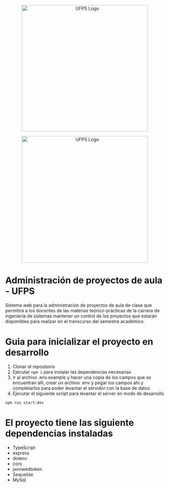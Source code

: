 <div>
    <p align="center">
  <a href="https://ingsistemas.cloud.ufps.edu.co/" target="blank"><img src="https://ww2.ufps.edu.co/public/archivos/elementos_corporativos/logo-horizontal.jpg" width="400" alt="UFPS Logo" /></a>
</p>
    <p align="center">
        <img src="https://res.cloudinary.com/practicaldev/image/fetch/s--egmJbu5X--/c_imagga_scale,f_auto,fl_progressive,h_420,q_auto,w_1000/https://dev-to-uploads.s3.amazonaws.com/uploads/articles/trp0zksm3rffm69rp35z.png" width="400" alt="UFPS Logo" />
    </p>
</div>

# Administración de proyectos de aula - UFPS

Sistema web para la administración de proyectos de aula de clase que permitirá a los docentes de las materias teórico-prácticas de la carrera de ingeniería de sistemas mantener un control de los proyectos que estarán disponibles para realizar en el transcurso del semestre académico. 

# Guia para inicializar el proyecto en desarrollo

1. Clonar el repositorio
2. Ejecutar ```npm i``` para instalar las dependencias necesarias
3. Ir al archivo .env.example y hacer una copia de los campos que se encuentran alli, crear un archivo .env y pegar los campos ahi y completarlos para poder levantar el servidor con la base de datos
4. Ejecutar el siguiente script para levantar el server en modo de desarrollo

```
npm run start:dev
```

# El proyecto tiene las siguiente dependencias instaladas

* TypeScript
* express
* dotenv
* cors
* jsonwedtoken
* Sequelize
* MySql


